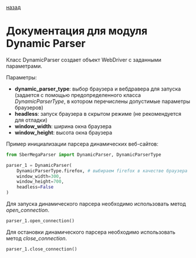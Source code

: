 [назад](/README.md)

# Документация для модуля Dynamic Parser

Класс DynamicParser создает объект WebDriver с заданными параметрами.

Параметры:
- __dynamic_parser_type__: выбор браузера и вебдравера для запуска (задается с помощью предопределенного класса _DynamicParserType_, в котором перечислены допустимые параметры браузеров)
- __headless__: запуск браузера в скрытом режиме (не рекомендуется для отладки)
- __window_width__: ширина окна браузера
- __window_height__: высота окна браузера

Пример инициализации парсера динамических веб-сайтов:
```python
from SberMegaParser import DynamicParser, DynamicParserType

parser_1 = DynamicParser(
    DynamicParserType.firefox, # выбираем firefox в качестве браузера
    window_width=300,
    window_height=700,
    headless=False
)
```

Для запуска динамического парсера необходимо использовать метод _open_connection_.
```python
parser_1.open_connection()
```

Для остановки динамического парсера необходимо использовать метод _close_connection_.
```python
parser_1.close_connection()
```
